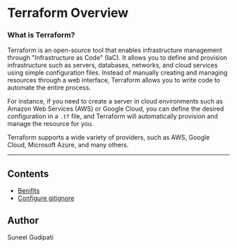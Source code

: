 # Terraform Overview

### What is Terraform?

Terraform is an open-source tool that enables infrastructure management through "Infrastructure as Code" (IaC). It allows you to define and provision infrastructure such as servers, databases, networks, and cloud services using simple configuration files. Instead of manually creating and managing resources through a web interface, Terraform allows you to write code to automate the entire process.

For instance, if you need to create a server in cloud environments such as Amazon Web Services (AWS) or Google Cloud, you can define the desired configuration in a `.tf` file, and Terraform will automatically provision and manage the resource for you. 

Terraform supports a wide variety of providers, such as AWS, Google Cloud, Microsoft Azure, and many others.

---

## Contents
- [Benifits](tf_benefits.md)
- [Configure gitignore](TF_GitIgnore.md)


## Author
Suneel Gudipati
